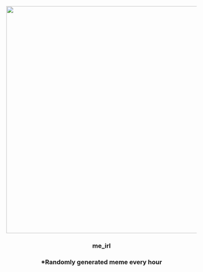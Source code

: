 <p align="center">
        <img src="https://i.redd.it/zd04ityc6qd91.jpg" width="600" height="600">
        </p>
        <h3 align="center">me_irl</h3>
        <h3 align="center">*Randomly generated meme every hour</h3>
    